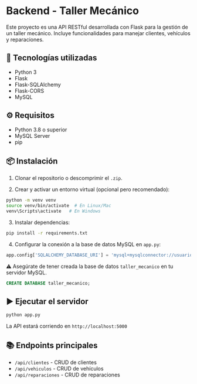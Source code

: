 # Backend - Taller Mecánico

Este proyecto es una API RESTful desarrollada con Flask para la gestión de un taller mecánico. Incluye funcionalidades para manejar clientes, vehículos y reparaciones.

## 🚀 Tecnologías utilizadas

- Python 3
- Flask
- Flask-SQLAlchemy
- Flask-CORS
- MySQL

## ⚙️ Requisitos

- Python 3.8 o superior
- MySQL Server
- pip

## 📦 Instalación

1. Clonar el repositorio o descomprimir el `.zip`.

2. Crear y activar un entorno virtual (opcional pero recomendado):

```bash
python -m venv venv
source venv/bin/activate  # En Linux/Mac
venv\Scripts\activate   # En Windows
```

3. Instalar dependencias:

```bash
pip install -r requirements.txt
```

4. Configurar la conexión a la base de datos MySQL en `app.py`:

```python
app.config['SQLALCHEMY_DATABASE_URI'] = 'mysql+mysqlconnector://usuario:contraseña@localhost/taller_mecanico'
```

⚠️ Asegúrate de tener creada la base de datos `taller_mecanico` en tu servidor MySQL.

```sql
CREATE DATABASE taller_mecanico;
```

## ▶️ Ejecutar el servidor

```bash
python app.py
```

La API estará corriendo en `http://localhost:5000`

## 📚 Endpoints principales

- `/api/clientes` - CRUD de clientes
- `/api/vehiculos` - CRUD de vehículos
- `/api/reparaciones` - CRUD de reparaciones